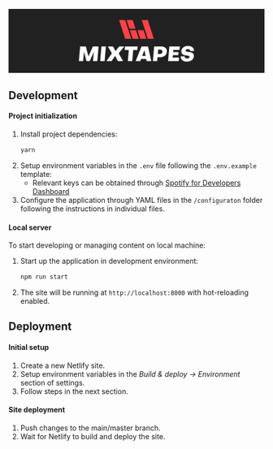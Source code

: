 [![Mixtapes](static/meta/repository-logo.png)](https://mixtapes.bartosjiri.com)

## Development

#### Project initialization

1. Install project dependencies:
   ```sh
   yarn
   ```
2. Setup environment variables in the `.env` file following the `.env.example` template:
	- Relevant keys can be obtained through [Spotify for Developers Dashboard](https://developer.spotify.com/dashboard/applications)
3. Configure the application through YAML files in the `/configuraton` folder following the instructions in individual files.

#### Local server

To start developing or managing content on local machine:
1. Start up the application in development environment:
    ```sh
    npm run start
    ```
2. The site will be running at `http://localhost:8000` with hot-reloading enabled.
   
## Deployment

#### Initial setup

1. Create a new Netlify site.
2. Setup environment variables in the *Build & deploy -> Environment* section of settings.
3. Follow steps in the next section.

#### Site deployment

1. Push changes to the main/master branch.
2. Wait for Netlify to build and deploy the site.